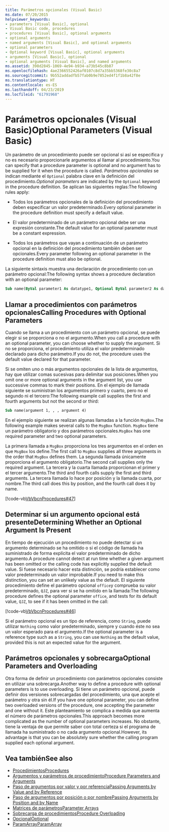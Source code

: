 ```yaml
---
title: Parámetros opcionales (Visual Basic)
ms.date: 07/20/2015
helpviewer_keywords:
- parameters [Visual Basic], optional
- Visual Basic code, procedures
- procedures [Visual Basic], optional arguments
- optional arguments
- named arguments [Visual Basic], and optional arguments
- optional parameters
- Optional keyword [Visual Basic], optional arguments
- arguments [Visual Basic], optional
- optional arguments [Visual Basic], and named arguments
ms.assetid: 398d2845-1069-4e94-b934-a73b545c8b87
ms.openlocfilehash: 4ae2366552426af0107c8d7a35bb5368fe30c8a7
ms.sourcegitcommit: 9b552addadfb57fab0b9e7852ed4f1f1b8a42f8e
ms.translationtype: HT
ms.contentlocale: es-ES
ms.lasthandoff: 04/23/2019
ms.locfileid: "61791968"
---
```

# <a name="optional-parameters-visual-basic"></a><span data-ttu-id="3d0ed-102">Parámetros opcionales (Visual Basic)</span><span class="sxs-lookup"><span data-stu-id="3d0ed-102">Optional Parameters (Visual Basic)</span></span>
<span data-ttu-id="3d0ed-103">Un parámetro de un procedimiento puede ser opcional si así se especifica y no es necesario proporcionarle argumentos al llamar al procedimiento.</span><span class="sxs-lookup"><span data-stu-id="3d0ed-103">You can specify that a procedure parameter is optional and no argument has to be supplied for it when the procedure is called.</span></span> <span data-ttu-id="3d0ed-104">*Parámetros opcionales* se indican mediante el `Optional` palabra clave en la definición del procedimiento.</span><span class="sxs-lookup"><span data-stu-id="3d0ed-104">*Optional parameters* are indicated by the `Optional` keyword in the procedure definition.</span></span> <span data-ttu-id="3d0ed-105">Se aplican las siguientes reglas:</span><span class="sxs-lookup"><span data-stu-id="3d0ed-105">The following rules apply:</span></span>  
  
- <span data-ttu-id="3d0ed-106">Todos los parámetros opcionales de la definición del procedimiento deben especificar un valor predeterminado.</span><span class="sxs-lookup"><span data-stu-id="3d0ed-106">Every optional parameter in the procedure definition must specify a default value.</span></span>  
  
- <span data-ttu-id="3d0ed-107">El valor predeterminado de un parámetro opcional debe ser una expresión constante.</span><span class="sxs-lookup"><span data-stu-id="3d0ed-107">The default value for an optional parameter must be a constant expression.</span></span>  
  
- <span data-ttu-id="3d0ed-108">Todos los parámetros que vayan a continuación de un parámetro opcional en la definición del procedimiento también deben ser opcionales.</span><span class="sxs-lookup"><span data-stu-id="3d0ed-108">Every parameter following an optional parameter in the procedure definition must also be optional.</span></span>  
  
 <span data-ttu-id="3d0ed-109">La siguiente sintaxis muestra una declaración de procedimiento con un parámetro opcional:</span><span class="sxs-lookup"><span data-stu-id="3d0ed-109">The following syntax shows a procedure declaration with an optional parameter:</span></span>  
  
```vb  
Sub name(ByVal parameter1 As datatype1, Optional ByVal parameter2 As datatype2 = defaultvalue)  
```  
  
## <a name="calling-procedures-with-optional-parameters"></a><span data-ttu-id="3d0ed-110">Llamar a procedimientos con parámetros opcionales</span><span class="sxs-lookup"><span data-stu-id="3d0ed-110">Calling Procedures with Optional Parameters</span></span>  
 <span data-ttu-id="3d0ed-111">Cuando se llama a un procedimiento con un parámetro opcional, se puede elegir si se proporciona o no el argumento.</span><span class="sxs-lookup"><span data-stu-id="3d0ed-111">When you call a procedure with an optional parameter, you can choose whether to supply the argument.</span></span> <span data-ttu-id="3d0ed-112">Si no se proporciona, el procedimiento utiliza el valor predeterminado declarado para dicho parámetro.</span><span class="sxs-lookup"><span data-stu-id="3d0ed-112">If you do not, the procedure uses the default value declared for that parameter.</span></span>  
  
 <span data-ttu-id="3d0ed-113">Si se omiten uno o más argumentos opcionales de la lista de argumentos, hay que utilizar comas sucesivas para delimitar sus posiciones.</span><span class="sxs-lookup"><span data-stu-id="3d0ed-113">When you omit one or more optional arguments in the argument list, you use successive commas to mark their positions.</span></span> <span data-ttu-id="3d0ed-114">En el ejemplo de llamada siguiente se suministran los argumentos primero y cuarto, pero no el segundo ni el tercero:</span><span class="sxs-lookup"><span data-stu-id="3d0ed-114">The following example call supplies the first and fourth arguments but not the second or third:</span></span>  
  
```vb  
Sub name(argument 1, , , argument 4)  
```  
  
 <span data-ttu-id="3d0ed-115">En el ejemplo siguiente se realizan algunas llamadas a la función `MsgBox`.</span><span class="sxs-lookup"><span data-stu-id="3d0ed-115">The following example makes several calls to the `MsgBox` function.</span></span> <span data-ttu-id="3d0ed-116">`MsgBox` tiene un parámetro obligatorio y dos parámetros opcionales.</span><span class="sxs-lookup"><span data-stu-id="3d0ed-116">`MsgBox` has one required parameter and two optional parameters.</span></span>  
  
 <span data-ttu-id="3d0ed-117">La primera llamada a `MsgBox` proporciona los tres argumentos en el orden en que `MsgBox` los define.</span><span class="sxs-lookup"><span data-stu-id="3d0ed-117">The first call to `MsgBox` supplies all three arguments in the order that `MsgBox` defines them.</span></span> <span data-ttu-id="3d0ed-118">La segunda llamada únicamente proporciona el argumento obligatorio.</span><span class="sxs-lookup"><span data-stu-id="3d0ed-118">The second call supplies only the required argument.</span></span> <span data-ttu-id="3d0ed-119">La tercera y la cuarta llamada proporcionan el primer y el tercer argumento.</span><span class="sxs-lookup"><span data-stu-id="3d0ed-119">The third and fourth calls supply the first and third arguments.</span></span> <span data-ttu-id="3d0ed-120">La tercera llamada lo hace por posición y la llamada cuarta, por nombre.</span><span class="sxs-lookup"><span data-stu-id="3d0ed-120">The third call does this by position, and the fourth call does it by name.</span></span>  
  
 [!code-vb[VbVbcnProcedures#47](~/samples/snippets/visualbasic/VS_Snippets_VBCSharp/VbVbcnProcedures/VB/Class1.vb#47)]  
  
## <a name="determining-whether-an-optional-argument-is-present"></a><span data-ttu-id="3d0ed-121">Determinar si un argumento opcional está presente</span><span class="sxs-lookup"><span data-stu-id="3d0ed-121">Determining Whether an Optional Argument Is Present</span></span>  
 <span data-ttu-id="3d0ed-122">En tiempo de ejecución un procedimiento no puede detectar si un argumento determinado se ha omitido o si el código de llamada ha suministrado de forma explícita el valor predeterminado de dicho argumento.</span><span class="sxs-lookup"><span data-stu-id="3d0ed-122">A procedure cannot detect at run time whether a given argument has been omitted or the calling code has explicitly supplied the default value.</span></span> <span data-ttu-id="3d0ed-123">Si fuese necesario hacer esta distinción, se podría establecer como valor predeterminado un valor improbable.</span><span class="sxs-lookup"><span data-stu-id="3d0ed-123">If you need to make this distinction, you can set an unlikely value as the default.</span></span> <span data-ttu-id="3d0ed-124">El siguiente procedimiento define el parámetro opcional `office`y comprueba su valor predeterminado, `QJZ`, para ver si se ha omitido en la llamada:</span><span class="sxs-lookup"><span data-stu-id="3d0ed-124">The following procedure defines the optional parameter `office`, and tests for its default value, `QJZ`, to see if it has been omitted in the call:</span></span>  
  
 [!code-vb[VbVbcnProcedures#46](~/samples/snippets/visualbasic/VS_Snippets_VBCSharp/VbVbcnProcedures/VB/Class1.vb#46)]  
  
 <span data-ttu-id="3d0ed-125">Si el parámetro opcional es un tipo de referencia, como `String`, puede utilizar `Nothing` como valor predeterminado, siempre y cuando éste no sea un valor esperado para el argumento.</span><span class="sxs-lookup"><span data-stu-id="3d0ed-125">If the optional parameter is a reference type such as a `String`, you can use `Nothing` as the default value, provided this is not an expected value for the argument.</span></span>  
  
## <a name="optional-parameters-and-overloading"></a><span data-ttu-id="3d0ed-126">Parámetros opcionales y sobrecarga</span><span class="sxs-lookup"><span data-stu-id="3d0ed-126">Optional Parameters and Overloading</span></span>  
 <span data-ttu-id="3d0ed-127">Otra forma de definir un procedimiento con parámetros opcionales consiste en utilizar una sobrecarga.</span><span class="sxs-lookup"><span data-stu-id="3d0ed-127">Another way to define a procedure with optional parameters is to use overloading.</span></span> <span data-ttu-id="3d0ed-128">Si tiene un parámetro opcional, puede definir dos versiones sobrecargadas del procedimiento, una que acepte el parámetro y otra sin él.</span><span class="sxs-lookup"><span data-stu-id="3d0ed-128">If you have one optional parameter, you can define two overloaded versions of the procedure, one accepting the parameter and one without it.</span></span> <span data-ttu-id="3d0ed-129">Este planteamiento se complica a medida que aumenta el número de parámetros opcionales.</span><span class="sxs-lookup"><span data-stu-id="3d0ed-129">This approach becomes more complicated as the number of optional parameters increases.</span></span> <span data-ttu-id="3d0ed-130">No obstante, tiene la ventaja de que permite saber con total certeza si el programa de llamada ha suministrado o no cada argumento opcional.</span><span class="sxs-lookup"><span data-stu-id="3d0ed-130">However, its advantage is that you can be absolutely sure whether the calling program supplied each optional argument.</span></span>  
  
## <a name="see-also"></a><span data-ttu-id="3d0ed-131">Vea también</span><span class="sxs-lookup"><span data-stu-id="3d0ed-131">See also</span></span>

- [<span data-ttu-id="3d0ed-132">Procedimientos</span><span class="sxs-lookup"><span data-stu-id="3d0ed-132">Procedures</span></span>](./index.md)
- [<span data-ttu-id="3d0ed-133">Argumentos y parámetros de procedimiento</span><span class="sxs-lookup"><span data-stu-id="3d0ed-133">Procedure Parameters and Arguments</span></span>](./procedure-parameters-and-arguments.md)
- [<span data-ttu-id="3d0ed-134">Paso de argumentos por valor y por referencia</span><span class="sxs-lookup"><span data-stu-id="3d0ed-134">Passing Arguments by Value and by Reference</span></span>](./passing-arguments-by-value-and-by-reference.md)
- [<span data-ttu-id="3d0ed-135">Paso de argumentos por posición o por nombre</span><span class="sxs-lookup"><span data-stu-id="3d0ed-135">Passing Arguments by Position and by Name</span></span>](./passing-arguments-by-position-and-by-name.md)
- [<span data-ttu-id="3d0ed-136">Matrices de parámetros</span><span class="sxs-lookup"><span data-stu-id="3d0ed-136">Parameter Arrays</span></span>](./parameter-arrays.md)
- [<span data-ttu-id="3d0ed-137">Sobrecarga de procedimientos</span><span class="sxs-lookup"><span data-stu-id="3d0ed-137">Procedure Overloading</span></span>](./procedure-overloading.md)
- [<span data-ttu-id="3d0ed-138">Opcional</span><span class="sxs-lookup"><span data-stu-id="3d0ed-138">Optional</span></span>](../../../../visual-basic/language-reference/modifiers/optional.md)
- [<span data-ttu-id="3d0ed-139">ParamArray</span><span class="sxs-lookup"><span data-stu-id="3d0ed-139">ParamArray</span></span>](../../../../visual-basic/language-reference/modifiers/paramarray.md)
